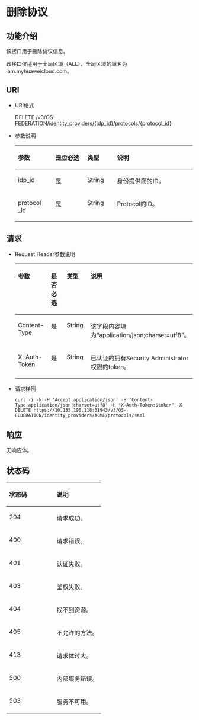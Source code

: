 # 删除协议<a name="ZH-CN_TOPIC_0110485101"></a>

## 功能介绍<a name="section1360442210300"></a>

该接口用于删除协议信息。

该接口仅适用于全局区域（ALL），全局区域的域名为iam.myhuaweicloud.com。

## URI<a name="section5262093810300"></a>

-   URI格式

    DELETE /v3/OS-FEDERATION/identity\_providers/\{idp\_id\}/protocols/\{protocol\_id\}


-   参数说明

    <a name="table3893247610300"></a>
    <table><thead align="left"><tr id="row2523850510300"><th class="cellrowborder" valign="top" width="21.15%" id="mcps1.1.5.1.1"><p id="p3105303110300"><a name="p3105303110300"></a><a name="p3105303110300"></a>参数</p>
    </th>
    <th class="cellrowborder" valign="top" width="17.83%" id="mcps1.1.5.1.2"><p id="p3226762210300"><a name="p3226762210300"></a><a name="p3226762210300"></a>是否必选</p>
    </th>
    <th class="cellrowborder" valign="top" width="16.77%" id="mcps1.1.5.1.3"><p id="p6354062210300"><a name="p6354062210300"></a><a name="p6354062210300"></a>类型</p>
    </th>
    <th class="cellrowborder" valign="top" width="44.25%" id="mcps1.1.5.1.4"><p id="p4651674210300"><a name="p4651674210300"></a><a name="p4651674210300"></a>说明</p>
    </th>
    </tr>
    </thead>
    <tbody><tr id="row975973410300"><td class="cellrowborder" valign="top" width="21.15%" headers="mcps1.1.5.1.1 "><p id="p5234099910300"><a name="p5234099910300"></a><a name="p5234099910300"></a>idp_id</p>
    </td>
    <td class="cellrowborder" valign="top" width="17.83%" headers="mcps1.1.5.1.2 "><p id="p1176252810300"><a name="p1176252810300"></a><a name="p1176252810300"></a>是</p>
    </td>
    <td class="cellrowborder" valign="top" width="16.77%" headers="mcps1.1.5.1.3 "><p id="p1324074610300"><a name="p1324074610300"></a><a name="p1324074610300"></a>String</p>
    </td>
    <td class="cellrowborder" valign="top" width="44.25%" headers="mcps1.1.5.1.4 "><p id="p6586753310300"><a name="p6586753310300"></a><a name="p6586753310300"></a>身份提供商的ID。</p>
    </td>
    </tr>
    <tr id="row5593688710300"><td class="cellrowborder" valign="top" width="21.15%" headers="mcps1.1.5.1.1 "><p id="p3459396910300"><a name="p3459396910300"></a><a name="p3459396910300"></a>protocol _id</p>
    </td>
    <td class="cellrowborder" valign="top" width="17.83%" headers="mcps1.1.5.1.2 "><p id="p5064808710300"><a name="p5064808710300"></a><a name="p5064808710300"></a>是</p>
    </td>
    <td class="cellrowborder" valign="top" width="16.77%" headers="mcps1.1.5.1.3 "><p id="p885441910300"><a name="p885441910300"></a><a name="p885441910300"></a>String</p>
    </td>
    <td class="cellrowborder" valign="top" width="44.25%" headers="mcps1.1.5.1.4 "><p id="p4611930610300"><a name="p4611930610300"></a><a name="p4611930610300"></a>Protocol的ID。</p>
    </td>
    </tr>
    </tbody>
    </table>


## 请求<a name="section4467632610300"></a>

-   Request Header参数说明

    <a name="table5697175610300"></a>
    <table><thead align="left"><tr id="row1328480810300"><th class="cellrowborder" valign="top" width="20.97209720972097%" id="mcps1.1.5.1.1"><p id="p232768110300"><a name="p232768110300"></a><a name="p232768110300"></a>参数</p>
    </th>
    <th class="cellrowborder" valign="top" width="17.99179917991799%" id="mcps1.1.5.1.2"><p id="p5432444210300"><a name="p5432444210300"></a><a name="p5432444210300"></a>是否必选</p>
    </th>
    <th class="cellrowborder" valign="top" width="16.92169216921692%" id="mcps1.1.5.1.3"><p id="p3820364310300"><a name="p3820364310300"></a><a name="p3820364310300"></a>类型</p>
    </th>
    <th class="cellrowborder" valign="top" width="44.114411441144114%" id="mcps1.1.5.1.4"><p id="p748737310300"><a name="p748737310300"></a><a name="p748737310300"></a>说明</p>
    </th>
    </tr>
    </thead>
    <tbody><tr id="row249746310300"><td class="cellrowborder" valign="top" width="20.97209720972097%" headers="mcps1.1.5.1.1 "><p id="p96797010300"><a name="p96797010300"></a><a name="p96797010300"></a>Content-Type</p>
    </td>
    <td class="cellrowborder" valign="top" width="17.99179917991799%" headers="mcps1.1.5.1.2 "><p id="p1129675810300"><a name="p1129675810300"></a><a name="p1129675810300"></a>是</p>
    </td>
    <td class="cellrowborder" valign="top" width="16.92169216921692%" headers="mcps1.1.5.1.3 "><p id="p4262216910300"><a name="p4262216910300"></a><a name="p4262216910300"></a>String</p>
    </td>
    <td class="cellrowborder" valign="top" width="44.114411441144114%" headers="mcps1.1.5.1.4 "><p id="p2984370210300"><a name="p2984370210300"></a><a name="p2984370210300"></a>该字段内容填为<span class="parmvalue" id="parmvalue1823317483242"><a name="parmvalue1823317483242"></a><a name="parmvalue1823317483242"></a>“application/json;charset=utf8”</span>。</p>
    </td>
    </tr>
    <tr id="row15786510300"><td class="cellrowborder" valign="top" width="20.97209720972097%" headers="mcps1.1.5.1.1 "><p id="p1278708510300"><a name="p1278708510300"></a><a name="p1278708510300"></a>X-Auth-Token</p>
    </td>
    <td class="cellrowborder" valign="top" width="17.99179917991799%" headers="mcps1.1.5.1.2 "><p id="p2912095810300"><a name="p2912095810300"></a><a name="p2912095810300"></a>是</p>
    </td>
    <td class="cellrowborder" valign="top" width="16.92169216921692%" headers="mcps1.1.5.1.3 "><p id="p998736310300"><a name="p998736310300"></a><a name="p998736310300"></a>String</p>
    </td>
    <td class="cellrowborder" valign="top" width="44.114411441144114%" headers="mcps1.1.5.1.4 "><p id="p41791925143832"><a name="p41791925143832"></a><a name="p41791925143832"></a>已认证的拥有Security Administrator权限的token。</p>
    </td>
    </tr>
    </tbody>
    </table>


-   请求样例

    ```
    curl -i -k -H 'Accept:application/json' -H 'Content-Type:application/json;charset=utf8' -H "X-Auth-Token:$token" -X DELETE https://10.185.190.118:31943/v3/OS-FEDERATION/identity_providers/ACME/protocols/saml
    ```


## 响应<a name="section246253135018"></a>

无响应体。

## 状态码<a name="section2883882710300"></a>

<a name="table5424361310300"></a>
<table><thead align="left"><tr id="row5928375610300"><th class="cellrowborder" valign="top" width="50%" id="mcps1.1.3.1.1"><p id="p3725493310300"><a name="p3725493310300"></a><a name="p3725493310300"></a>状态码</p>
</th>
<th class="cellrowborder" valign="top" width="50%" id="mcps1.1.3.1.2"><p id="p6485963110300"><a name="p6485963110300"></a><a name="p6485963110300"></a>说明</p>
</th>
</tr>
</thead>
<tbody><tr id="row1913878610300"><td class="cellrowborder" valign="top" width="50%" headers="mcps1.1.3.1.1 "><p id="p673781310300"><a name="p673781310300"></a><a name="p673781310300"></a>204</p>
</td>
<td class="cellrowborder" valign="top" width="50%" headers="mcps1.1.3.1.2 "><p id="p889195210300"><a name="p889195210300"></a><a name="p889195210300"></a>请求成功。</p>
</td>
</tr>
<tr id="row1291870810300"><td class="cellrowborder" valign="top" width="50%" headers="mcps1.1.3.1.1 "><p id="p3978246410300"><a name="p3978246410300"></a><a name="p3978246410300"></a>400</p>
</td>
<td class="cellrowborder" valign="top" width="50%" headers="mcps1.1.3.1.2 "><p id="p115411910300"><a name="p115411910300"></a><a name="p115411910300"></a>请求错误。</p>
</td>
</tr>
<tr id="row1038707710300"><td class="cellrowborder" valign="top" width="50%" headers="mcps1.1.3.1.1 "><p id="p3604693110300"><a name="p3604693110300"></a><a name="p3604693110300"></a>401</p>
</td>
<td class="cellrowborder" valign="top" width="50%" headers="mcps1.1.3.1.2 "><p id="p3412027310300"><a name="p3412027310300"></a><a name="p3412027310300"></a>认证失败。</p>
</td>
</tr>
<tr id="row3864700110300"><td class="cellrowborder" valign="top" width="50%" headers="mcps1.1.3.1.1 "><p id="p4339939510300"><a name="p4339939510300"></a><a name="p4339939510300"></a>403</p>
</td>
<td class="cellrowborder" valign="top" width="50%" headers="mcps1.1.3.1.2 "><p id="p2569009710300"><a name="p2569009710300"></a><a name="p2569009710300"></a>鉴权失败。</p>
</td>
</tr>
<tr id="row2988428510300"><td class="cellrowborder" valign="top" width="50%" headers="mcps1.1.3.1.1 "><p id="p470804510300"><a name="p470804510300"></a><a name="p470804510300"></a>404</p>
</td>
<td class="cellrowborder" valign="top" width="50%" headers="mcps1.1.3.1.2 "><p id="p4580738210300"><a name="p4580738210300"></a><a name="p4580738210300"></a>找不到资源。</p>
</td>
</tr>
<tr id="row961325510300"><td class="cellrowborder" valign="top" width="50%" headers="mcps1.1.3.1.1 "><p id="p4047615110300"><a name="p4047615110300"></a><a name="p4047615110300"></a>405</p>
</td>
<td class="cellrowborder" valign="top" width="50%" headers="mcps1.1.3.1.2 "><p id="p5734277110300"><a name="p5734277110300"></a><a name="p5734277110300"></a>不允许的方法。</p>
</td>
</tr>
<tr id="row4632289810300"><td class="cellrowborder" valign="top" width="50%" headers="mcps1.1.3.1.1 "><p id="p6116724410300"><a name="p6116724410300"></a><a name="p6116724410300"></a>413</p>
</td>
<td class="cellrowborder" valign="top" width="50%" headers="mcps1.1.3.1.2 "><p id="p5559975110300"><a name="p5559975110300"></a><a name="p5559975110300"></a>请求体过大。</p>
</td>
</tr>
<tr id="row3063571610300"><td class="cellrowborder" valign="top" width="50%" headers="mcps1.1.3.1.1 "><p id="p6557395510300"><a name="p6557395510300"></a><a name="p6557395510300"></a>500</p>
</td>
<td class="cellrowborder" valign="top" width="50%" headers="mcps1.1.3.1.2 "><p id="p989013410300"><a name="p989013410300"></a><a name="p989013410300"></a>内部服务错误。</p>
</td>
</tr>
<tr id="row2190234710300"><td class="cellrowborder" valign="top" width="50%" headers="mcps1.1.3.1.1 "><p id="p2925967210300"><a name="p2925967210300"></a><a name="p2925967210300"></a>503</p>
</td>
<td class="cellrowborder" valign="top" width="50%" headers="mcps1.1.3.1.2 "><p id="p2122321310300"><a name="p2122321310300"></a><a name="p2122321310300"></a>服务不可用。</p>
</td>
</tr>
</tbody>
</table>

